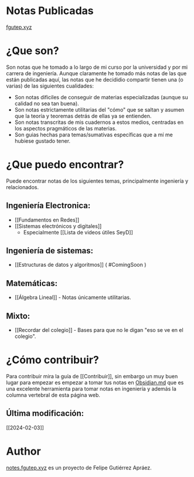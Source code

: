 # Notas Publicadas
[fgutep.xyz](fgutep.xyz)
# ¿Que son?
Son notas que he tomado a lo largo de mi curso por la universidad y por mi carrera de ingeniería. Aunque claramente he tomado más notas de las que están publicadas aquí, las notas que he decididio compartir tienen una (o varias) de las siguientes cualidades:
- Son notas dificiles de conseguir de materias especializadas (aunque su calidad no sea tan buena).
- Son notas estrictamente utilitarias del "cómo" que se saltan y asumen que la teoría y teoremas detrás de ellas ya se entienden.
- Son notas transcritas de mis cuadernos a estos medios, centradas en los aspectos pragmáticos de las materias.
- Son guias hechas para temas/sumativas específicas que a mí me hubiese gustado tener. 
# ¿Que puedo encontrar?
Puede encontrar notas de los siguientes temas, principalmente ingeniería y relacionados.
## Ingeniería Electronica:
- [[Fundamentos en Redes]]
- [[Sistemas electrónicos y digitales]]
	- Especialmente [[Lista de videos útiles SeyD]]
## Ingeniería de sistemas:
- [[Estructuras de datos y algoritmos]] ( #ComingSoon ) 
## Matemáticas:
- [[Álgebra Lineal]] - Notas únicamente utilitarias.
## Mixto:
- [[Recordar del colegio]] - Bases para que no le digan "eso se ve en el colegio".

# ¿Cómo contribuir?
Para contribuir mira la guía de [[Contribuir]], sin embargo un muy buen lugar para empezar es empezar a tomar tus notas en [Obsidian.md](https://obsidian.md/) que es una excelente herramienta para tomar notas en ingeniería y además la columna vertebral de esta página web. 

## Última modificación:
[[2024-02-03]]

# Author
[notes.fgutep.xyz](notes.fgutep.xyz) es un proyecto de Felipe Gutiérrez Apráez.


